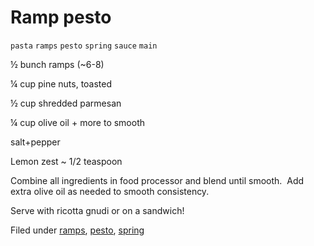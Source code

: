 # Ramp pesto

`pasta` `ramps` `pesto` `spring` `sauce` `main`

½ bunch ramps \(~6\-8\)

¼ cup pine nuts, toasted

½ cup shredded parmesan

¼ cup olive oil \+ more to smooth

salt\+pepper

Lemon zest ~ 1/2 teaspoon

Combine all ingredients in food processor and blend until smooth.  Add extra olive oil as needed to smooth consistency.

Serve with ricotta gnudi or on a sandwich\!

Filed under [ramps](http://hashtagrecipes.tumblr.com/tagged/ramps), [pesto](http://hashtagrecipes.tumblr.com/tagged/pesto), [spring](http://hashtagrecipes.tumblr.com/tagged/spring)
